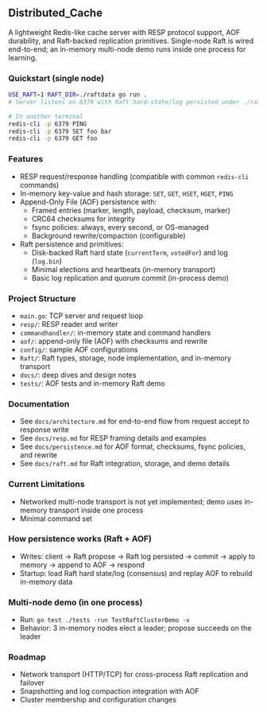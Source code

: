 ## Distributed_Cache

A lightweight Redis-like cache server with RESP protocol support, AOF durability, and Raft-backed replication primitives. Single-node Raft is wired end-to-end; an in-memory multi-node demo runs inside one process for learning.

### Quickstart (single node)

```bash
USE_RAFT=1 RAFT_DIR=./raftdata go run .
# Server listens on 6379 with Raft hard-state/log persisted under ./raftdata

# In another terminal
redis-cli -p 6379 PING
redis-cli -p 6379 SET foo bar
redis-cli -p 6379 GET foo
```

### Features
- RESP request/response handling (compatible with common `redis-cli` commands)
- In-memory key-value and hash storage: `SET`, `GET`, `HSET`, `HGET`, `PING`
- Append-Only File (AOF) persistence with:
  - Framed entries (marker, length, payload, checksum, marker)
  - CRC64 checksums for integrity
  - fsync policies: always, every second, or OS-managed
  - Background rewrite/compaction (configurable)
- Raft persistence and primitives:
  - Disk-backed Raft hard state (`currentTerm`, `votedFor`) and log (`log.bin`)
  - Minimal elections and heartbeats (in-memory transport)
  - Basic log replication and quorum commit (in-process demo)

### Project Structure
- `main.go`: TCP server and request loop
- `resp/`: RESP reader and writer
- `commandhandler/`: in-memory state and command handlers
- `aof/`: append-only file (AOF) with checksums and rewrite
- `config/`: sample AOF configurations
- `Raft/`: Raft types, storage, node implementation, and in-memory transport
- `docs/`: deep dives and design notes
- `tests/`: AOF tests and in-memory Raft demo

### Documentation
- See `docs/architecture.md` for end-to-end flow from request accept to response write
- See `docs/resp.md` for RESP framing details and examples
- See `docs/persistence.md` for AOF format, checksums, fsync policies, and rewrite
- See `docs/raft.md` for Raft integration, storage, and demo details

### Current Limitations
- Networked multi-node transport is not yet implemented; demo uses in-memory transport inside one process
- Minimal command set

### How persistence works (Raft + AOF)
- Writes: client → Raft propose → Raft log persisted → commit → apply to memory → append to AOF → respond
- Startup: load Raft hard state/log (consensus) and replay AOF to rebuild in-memory data

### Multi-node demo (in one process)
- Run: `go test ./tests -run TestRaftClusterDemo -v`
- Behavior: 3 in-memory nodes elect a leader; propose succeeds on the leader

### Roadmap
- Network transport (HTTP/TCP) for cross-process Raft replication and failover
- Snapshotting and log compaction integration with AOF
- Cluster membership and configuration changes


